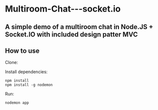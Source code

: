 # Multiroom-Chat---socket.io

## A simple demo of a multiroom chat in Node.JS + Socket.IO with included design patter MVC

How to use
----------

Clone:


Install dependencies:

    npm install
    npm install -g nodemon

Run:

    nodemon app
